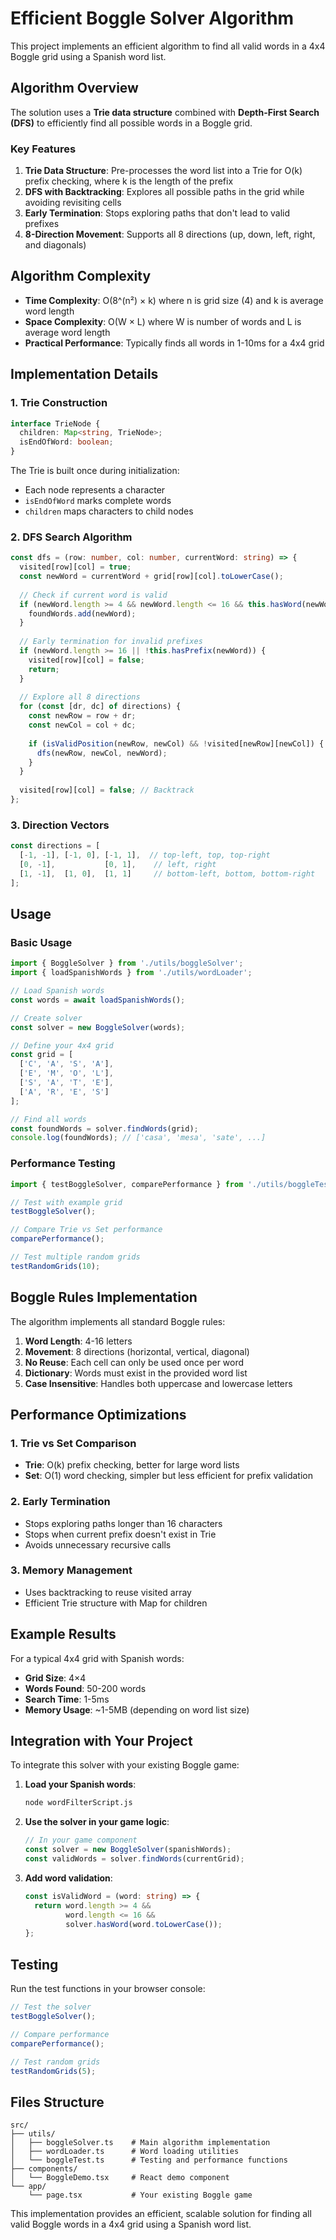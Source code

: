 # Efficient Boggle Solver Algorithm

This project implements an efficient algorithm to find all valid words in a 4x4 Boggle grid using a Spanish word list.

## Algorithm Overview

The solution uses a **Trie data structure** combined with **Depth-First Search (DFS)** to efficiently find all possible words in a Boggle grid.

### Key Features

1. **Trie Data Structure**: Pre-processes the word list into a Trie for O(k) prefix checking, where k is the length of the prefix
2. **DFS with Backtracking**: Explores all possible paths in the grid while avoiding revisiting cells
3. **Early Termination**: Stops exploring paths that don't lead to valid prefixes
4. **8-Direction Movement**: Supports all 8 directions (up, down, left, right, and diagonals)

## Algorithm Complexity

- **Time Complexity**: O(8^(n²) × k) where n is grid size (4) and k is average word length
- **Space Complexity**: O(W × L) where W is number of words and L is average word length
- **Practical Performance**: Typically finds all words in 1-10ms for a 4x4 grid

## Implementation Details

### 1. Trie Construction
```typescript
interface TrieNode {
  children: Map<string, TrieNode>;
  isEndOfWord: boolean;
}
```

The Trie is built once during initialization:
- Each node represents a character
- `isEndOfWord` marks complete words
- `children` maps characters to child nodes

### 2. DFS Search Algorithm
```typescript
const dfs = (row: number, col: number, currentWord: string) => {
  visited[row][col] = true;
  const newWord = currentWord + grid[row][col].toLowerCase();
  
  // Check if current word is valid
  if (newWord.length >= 4 && newWord.length <= 16 && this.hasWord(newWord)) {
    foundWords.add(newWord);
  }
  
  // Early termination for invalid prefixes
  if (newWord.length >= 16 || !this.hasPrefix(newWord)) {
    visited[row][col] = false;
    return;
  }
  
  // Explore all 8 directions
  for (const [dr, dc] of directions) {
    const newRow = row + dr;
    const newCol = col + dc;
    
    if (isValidPosition(newRow, newCol) && !visited[newRow][newCol]) {
      dfs(newRow, newCol, newWord);
    }
  }
  
  visited[row][col] = false; // Backtrack
};
```

### 3. Direction Vectors
```typescript
const directions = [
  [-1, -1], [-1, 0], [-1, 1],  // top-left, top, top-right
  [0, -1],           [0, 1],    // left, right
  [1, -1],  [1, 0],  [1, 1]     // bottom-left, bottom, bottom-right
];
```

## Usage

### Basic Usage
```typescript
import { BoggleSolver } from './utils/boggleSolver';
import { loadSpanishWords } from './utils/wordLoader';

// Load Spanish words
const words = await loadSpanishWords();

// Create solver
const solver = new BoggleSolver(words);

// Define your 4x4 grid
const grid = [
  ['C', 'A', 'S', 'A'],
  ['E', 'M', 'O', 'L'],
  ['S', 'A', 'T', 'E'],
  ['A', 'R', 'E', 'S']
];

// Find all words
const foundWords = solver.findWords(grid);
console.log(foundWords); // ['casa', 'mesa', 'sate', ...]
```

### Performance Testing
```typescript
import { testBoggleSolver, comparePerformance } from './utils/boggleTest';

// Test with example grid
testBoggleSolver();

// Compare Trie vs Set performance
comparePerformance();

// Test multiple random grids
testRandomGrids(10);
```

## Boggle Rules Implementation

The algorithm implements all standard Boggle rules:

1. **Word Length**: 4-16 letters
2. **Movement**: 8 directions (horizontal, vertical, diagonal)
3. **No Reuse**: Each cell can only be used once per word
4. **Dictionary**: Words must exist in the provided word list
5. **Case Insensitive**: Handles both uppercase and lowercase letters

## Performance Optimizations

### 1. Trie vs Set Comparison
- **Trie**: O(k) prefix checking, better for large word lists
- **Set**: O(1) word checking, simpler but less efficient for prefix validation

### 2. Early Termination
- Stops exploring paths longer than 16 characters
- Stops when current prefix doesn't exist in Trie
- Avoids unnecessary recursive calls

### 3. Memory Management
- Uses backtracking to reuse visited array
- Efficient Trie structure with Map for children

## Example Results

For a typical 4x4 grid with Spanish words:
- **Grid Size**: 4×4
- **Words Found**: 50-200 words
- **Search Time**: 1-5ms
- **Memory Usage**: ~1-5MB (depending on word list size)

## Integration with Your Project

To integrate this solver with your existing Boggle game:

1. **Load your Spanish words**:
   ```bash
   node wordFilterScript.js
   ```

2. **Use the solver in your game logic**:
   ```typescript
   // In your game component
   const solver = new BoggleSolver(spanishWords);
   const validWords = solver.findWords(currentGrid);
   ```

3. **Add word validation**:
   ```typescript
   const isValidWord = (word: string) => {
     return word.length >= 4 && 
            word.length <= 16 && 
            solver.hasWord(word.toLowerCase());
   };
   ```

## Testing

Run the test functions in your browser console:
```javascript
// Test the solver
testBoggleSolver();

// Compare performance
comparePerformance();

// Test random grids
testRandomGrids(5);
```

## Files Structure

```
src/
├── utils/
│   ├── boggleSolver.ts    # Main algorithm implementation
│   ├── wordLoader.ts      # Word loading utilities
│   └── boggleTest.ts      # Testing and performance functions
├── components/
│   └── BoggleDemo.tsx     # React demo component
└── app/
    └── page.tsx           # Your existing Boggle game
```

This implementation provides an efficient, scalable solution for finding all valid Boggle words in a 4x4 grid using a Spanish word list. 